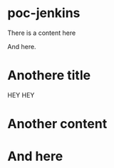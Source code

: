 # poc-jenkins
There is a content here

And here.

# Anothere title
HEY HEY

# Another content

# And here
